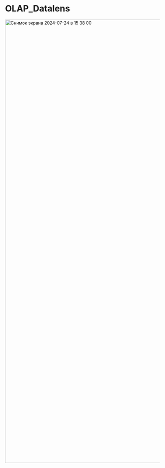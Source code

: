 # OLAP_Datalens

<img width="1440" alt="Снимок экрана 2024-07-24 в 15 38 00" src="https://github.com/user-attachments/assets/31550ce7-d0c2-4617-b2dd-00ebb574ed7d">


